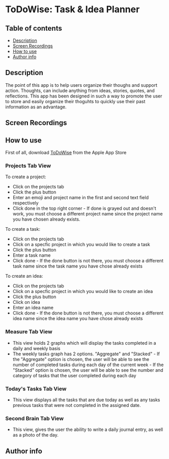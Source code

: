 # ToDoWise: Task & Idea Planner

## Table of contents
- [Description](https://github.com/MiguelAcostaDelVecchio/TodoWiseRepo/edit/main/README.md#Description)
- [Screen Recordings](https://github.com/MiguelAcostaDelVecchio/TodoWiseRepo/edit/main/README.md#Screen-Recordings)
- [How to use](https://github.com/MiguelAcostaDelVecchio/TodoWiseRepo/edit/main/README.md#How-To-Use)
- [Author info](https://github.com/MiguelAcostaDelVecchio/TodoWiseRepo/edit/main/README.md#Author-Info)

## Description
The point of this app is to help users organize their thoughs and support action. Thoughts, can include anything from ideas, stories, quotes, and reflections. This app has been designed in such a way to promote the user to store and easily organize their thoguhts to quickly use their past information as an advantage. 

## Screen Recordings

## How to use
First of all, download [ToDoWise](https://apps.apple.com/us/app/todowise-task-idea-planner/id6480089178) from the Apple App Store

### Projects Tab View
To create a project:
- Click on the projects tab
- Click the plus button
- Enter an emoji and project name in the first and second text field respectively
- Click done in the top right corner
      - If done is grayed out and doesn't work, you must choose a different project name since the project name you have chosen already exists.

To create a task: 
- Click on the projects tab
- Click on a specfic project in which you would like to create a task
- Click the plus button
- Enter a task name
- Click done
      - If the done button is not there, you must choose a different task name since the task name you have chose already exists

To create an idea:
- Click on the projects tab
- Click on a specfic project in which you would like to create an idea
- Click the plus button
- Click on idea
- Enter an idea name
- Click done
      - If the done button is not there, you must choose a different idea name since the idea name you have chose already exists

### Measure Tab View
- This view holds 2 graphs which will display the tasks completed in a daily and weekly basis
- The weekly tasks graph has 2 options. "Aggregate" and "Stacked"
      - If the "Aggregate" option is chosen, the user will be able to see the number of completed tasks during each day of the current week
      - If the "Stacked" option is chosen, the user will be able to see the number and category of tasks that the user completed during each day

### Today's Tasks Tab View
- This view displays all the tasks that are due today as well as any tasks previous tasks that were not completed in the assigned date. 

### Second Brain Tab View
- This view, gives the user the ability to write a daily journal entry, as well as a photo of the day. 

## Author info
